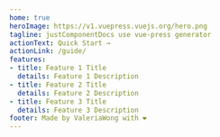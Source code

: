 ```yaml
---
home: true
heroImage: https://v1.vuepress.vuejs.org/hero.png
tagline: justComponentDocs use vue-press generator 
actionText: Quick Start →
actionLink: /guide/
features:
- title: Feature 1 Title
  details: Feature 1 Description
- title: Feature 2 Title
  details: Feature 2 Description
- title: Feature 3 Title
  details: Feature 3 Description
footer: Made by ValeriaWong with ❤️
---
```

